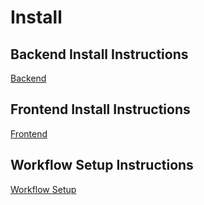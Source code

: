 # Install
## Backend Install Instructions
[Backend](./backend/README-backend.md)

## Frontend Install Instructions
[Frontend](./ui/README-frontend.md)

## Workflow Setup Instructions
[Workflow Setup](./.github/workflows/README-workflow.md)
